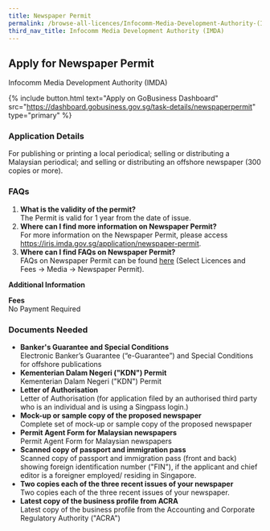 ```yaml
---
title: Newspaper Permit
permalink: /browse-all-licences/Infocomm-Media-Development-Authority-(IMDA)/Newspaper-Permit
third_nav_title: Infocomm Media Development Authority (IMDA)
---
```


## Apply for Newspaper Permit

Infocomm Media Development Authority (IMDA)

{% include button.html text="Apply on GoBusiness Dashboard" src="https://dashboard.gobusiness.gov.sg/task-details/newspaperpermit" type="primary" %}

<H3>Application Details</H3>

<p>For publishing or printing a local periodical; selling or distributing a Malaysian periodical; and selling or distributing an offshore newspaper (300 copies or more).</p>

<h3>FAQs</h3>
<ol>
    <li>
        <strong>What is the validity of the permit?</strong>
        <br>The Permit is valid for 1 year from the date of issue.
    </li>
    <li>
        <strong>Where can I find more information on Newspaper Permit?</strong>
        <br>For more information on the Newspaper Permit, please access <a href="https://iris.imda.gov.sg/application/newspaper-permit" target="_blank" rel="noopener">https://iris.imda.gov.sg/application/newspaper-permit</a>.
    </li>
    <li>
        <strong>Where can I find FAQs on Newspaper Permit?</strong>
        <br>FAQs on Newspaper Permit can be found <a href="https://www.imda.gov.sg/faq" target="_blank" rel="noopener">here</a> (Select Licences and Fees -> Media -> Newspaper Permit).
    </li>
</ol>

<strong>Additional Information</strong>

<p>
    <strong>Fees</strong>
    <br>No Payment Required
</p>

<H3>Documents Needed</H3>

<ul>
    <li>
        <strong>Banker's Guarantee and Special Conditions</strong>
        <br>Electronic Banker’s Guarantee (“e-Guarantee”) and Special Conditions for offshore publications
    </li>
    <li>
        <strong>Kementerian Dalam Negeri ("KDN") Permit</strong>
        <br>Kementerian Dalam Negeri ("KDN") Permit
    </li>
    <li>
        <strong>Letter of Authorisation</strong>
        <br>Letter of Authorisation (for application filed by an authorised third party who is an individual and is using a Singpass login.)
    </li>
    <li>
        <strong>Mock-up or sample copy of the proposed newspaper</strong>
        <br>Complete set of mock-up or sample copy of the proposed newspaper
    </li>
    <li>
        <strong>Permit Agent Form for Malaysian newspapers</strong>
        <br>Permit Agent Form for Malaysian newspapers
    </li>
    <li>
        <strong>Scanned copy of passport and immigration pass</strong>
        <br>Scanned copy of passport and immigration pass (front and back) showing foreign identification number ("FIN"), if the applicant and chief editor is a foreigner employed/ residing in Singapore.
    </li>
    <li>
        <strong>Two copies each of the three recent issues of your newspaper</strong>
        <br>Two copies each of the three recent issues of your newspaper.
    </li>
    <li>
        <strong>Latest copy of the business profile from ACRA</strong>
        <br>Latest copy of the business profile from the Accounting and Corporate Regulatory Authority ("ACRA")
    </li>
</ul>
